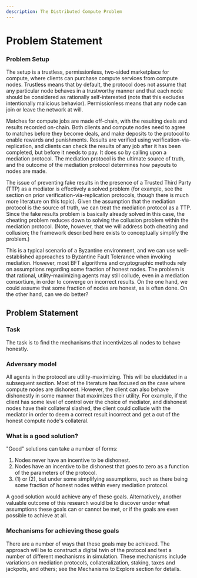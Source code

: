 ```yaml
---
description: The Distributed Compute Problem
---
```


# Problem Statement

### Problem Setup

The setup is a trustless, permissionless, two-sided marketplace for compute, where clients can purchase compute services from compute nodes. Trustless means that by default, the protocol does not assume that any particular node behaves in a trustworthy manner and that each node should be considered as rationally self-interested (note that this excludes intentionally malicious behavior). Permissionless means that any node can join or leave the network at will.

Matches for compute jobs are made off-chain, with the resulting deals and results recorded on-chain. Both clients and compute nodes need to agree to matches before they become deals, and make deposits to the protocol to enable rewards and punishments. Results are verified using verification-via-replication, and clients can check the results of any job after it has been completed, but before it needs to pay. It does so by calling upon a mediation protocol. The mediation protocol is the ultimate source of truth, and the outcome of the mediation protocol determines how payouts to nodes are made.

The issue of preventing fake results in the presence of a Trusted Third Party (TTP) as a mediator is effectively a solved problem (for example, see the section on prior verification-via-replication protocols, though there is much more literature on this topic). Given the assumption that the mediation protocol is the source of truth, we can treat the mediation protocol as a TTP. Since the fake results problem is basically already solved in this case, the cheating problem reduces down to solving the collusion problem within the mediation protocol. (Note, however, that we will address both cheating and collusion; the framework described here exists to conceptually simplify the problem.)

This is a typical scenario of a Byzantine environment, and we can use well-established approaches to Byzantine Fault Tolerance when invoking mediation. However, most BFT algorithms and cryptographic methods rely on assumptions regarding some fraction of honest nodes. The problem is that rational, utility-maximizing agents may still collude, even in a mediation consortium, in order to converge on incorrect results. On the one hand, we could assume that some fraction of nodes are honest, as is often done. On the other hand, can we do better?

## Problem Statement

### Task

The task is to find the mechanisms that incentivizes all nodes to behave honestly.

### Adversary model

All agents in the protocol are utility-maximizing. This will be elucidated in a subsequent section. Most of the literature has focused on the case where compute nodes are dishonest. However, the client can also behave dishonestly in some manner that maximizes their utility. For example, if the client has some level of control over the choice of mediator, and dishonest nodes have their collateral slashed, the client could collude with the mediator in order to deem a correct result incorrect and get a cut of the honest compute node's collateral.

### What is a good solution?

"Good" solutions can take a number of forms:

1. Nodes never have an incentive to be dishonest.
2. Nodes have an incentive to be dishonest that goes to zero as a function of the parameters of the protocol.
3. (1) or (2), but under some simplifying assumptions, such as there being some fraction of honest nodes within every mediation protocol.

A good solution would achieve any of these goals. Alternatively, another valuable outcome of this research would be to discover under what assumptions these goals can or cannot be met, or if the goals are even possible to achieve at all.

### Mechanisms for achieving these goals

There are a number of ways that these goals may be achieved. The approach will be to construct a digital twin of the protocol and test a number of different mechanisms in simulation. These mechanisms include variations on mediation protocols, collateralization, staking, taxes and jackpots, and others; see the Mechanisms to Explore section for details.
